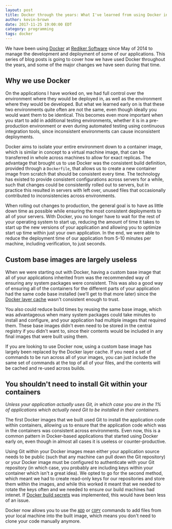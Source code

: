 ```yaml
---
layout: post
title: Docker through the years: What I've learned from using Docker in production since 2014 (Part 1)
author: kevin-brown
date: 2017-11-25 19:00:00 EDT
category: programming
tags: docker
---
```


We have been using [Docker][docker] at [Rediker Software][rediker] since May of 2014 to manage the development and deployment of some of our applications.  This series of blog posts is going to cover how we have used Docker throughout the years, and some of the major changes we have seen during that time.

## Why we use Docker

On the applications I have worked on, we had full control over the environment where they would be deployed in, as well as the environment where they would be developed. But what we learned early on is that these two environments quite often are not the same, even though ideally you would want them to be identical. This becomes even more important when you start to add in additional testing environments, whether it is in a pre-production environment or even during automated testing using continuous integration tools, since inconsistent environments can cause inconsistent deployments.

Docker aims to isolate your entire environment down to a container image, which is similar in concept to a virtual machine image, that can be transferred in whole across machines to allow for exact replicas. The advantage that brought us to use Docker was the consistent build definition, provided through a `Dockerfile`, that allows us to create a new container image from scratch that should be consistent every time. The technology has existed to provide consistent configurations across servers for a while, such that changes could be consistently rolled out to servers, but in practice this resulted in servers with left over, unused files that occasionally contributed to inconsistencies across environments.

When rolling out changes to production, the general goal is to have as little down time as possible while ensuring the most consistent deployments to all of your servers. With Docker, you no longer have to wait for the rest of your operating system to start up, reducing the amount of time it takes to start up the new versions of your application and allowing you to optimize start up time within just your own application. In the end, we were able to reduce the deployment time of our application from 5-10 minutes per machine, including verification, to just seconds.

## Custom base images are largely useless

When we were starting out with Docker, having a custom base image that all of your applications inherited from was the recommended way of ensuring any system packages were consistent. This was also a good way of ensuring all of the containers for the different parts of your application had the same code base installed (we'll get to that more later) since the [Docker layer cache][understanding-docker-cache] wasn't consistent enough to trust.

You also could reduce build times by reusing the same base image, which was advantageous when many system packages could take minutes to install and configure, and your application had multiple images that required them. These base images didn't even need to be stored in the central registry if you didn't want to, since their contents would be included in any final images that were built using them.

If you are looking to use Docker now, using a custom base image has largely been replaced by the Docker layer cache. If you need a set of commands to be run across all of your images, you can just include the same set of commands at the top of all of your files, and the contents will be cached and re-used across builds.

## You shouldn't need to install Git within your containers

_Unless your application actually uses Git, in which case you are in the 1% of applications which actually need Git to be installed in their containers._

The first Docker images that we built used Git to install the application code within containers, allowing us to ensure that the application code which was in the containers was consistent across environments. Even now, this is a common pattern in Docker-based applications that started using Docker early on, even though in almost all cases it is useless or counter-productive.

Using Git within your Docker images mean either your application source needs to be public (such that any machine can pull down the Git repository) or your Docker image must be configured to authenticate with your Git repository (in which case, you probably are including keys within your container which isn't a great idea). We opted to go for the second method, which meant we had to create read-only keys for our repositories and store them within the images, and while this worked it meant that we needed to rotate the keys often and we needed to ensure our build machines had intenet. If [Docker build secrets][docker-build-secrets] was implemented, this would have been less of an issue.

Docker now allows you to use the [`ADD`][docker-add-command] or [`COPY`][docker-copy-command] commands to add files from your local machine into the built image, which means you don't need to clone your code manually anymore.

[docker]: https://www.docker.com/
[docker-add-command]: https://docs.docker.com/engine/reference/builder/#add
[docker-build-secrets]: https://github.com/moby/moby/issues/33343
[docker-copy-command]: https://docs.docker.com/engine/reference/builder/#copy
[rediker]: https://www.rediker.com/
[understanding-docker-cache]: https://thenewstack.io/understanding-the-docker-cache-for-faster-builds/
